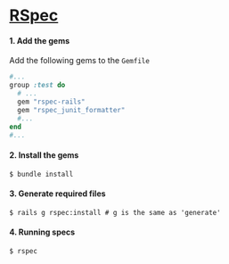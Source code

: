 # [RSpec](https://github.com/rspec/rspec-rails)

#### 1. Add the gems
Add the following gems to the `Gemfile`
```ruby
#...
group :test do
  # ...
  gem "rspec-rails"
  gem "rspec_junit_formatter"
  #...
end
#...
```

#### 2. Install the gems
```shell
$ bundle install
```


#### 3. Generate required files
```shell
$ rails g rspec:install # g is the same as 'generate'
```

#### 4. Running specs
```shell
$ rspec
```

